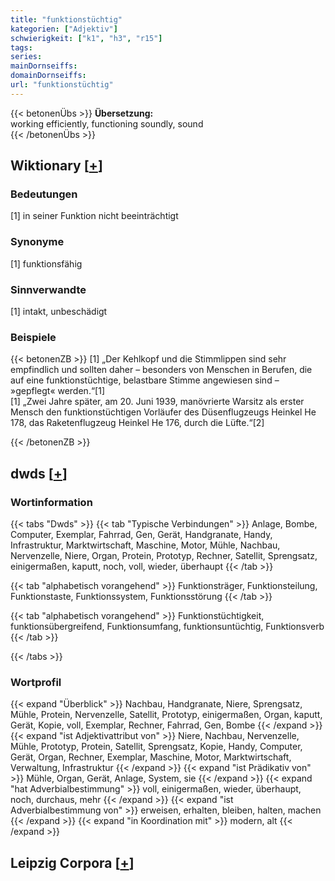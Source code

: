 ```yaml
---
title: "funktionstüchtig"
kategorien: ["Adjektiv"]
schwierigkeit: ["k1", "h3", "r15"]
tags:
series:
mainDornseiffs:
domainDornseiffs:
url: "funktionstüchtig"
---
```


{{< betonenÜbs >}}
**Übersetzung:**  
working efficiently, functioning soundly, sound  
{{< /betonenÜbs >}}

## Wiktionary [[+](https://de.wiktionary.org/wiki/funktionstüchtig)]

### Bedeutungen
[1] in seiner Funktion nicht beeinträchtigt  

### Synonyme
[1] funktionsfähig  

### Sinnverwandte
[1] intakt, unbeschädigt  

### Beispiele
{{< betonenZB >}}
[1] „Der Kehlkopf und die Stimmlippen sind sehr empfindlich und sollten daher – besonders von Menschen in Berufen, die auf eine funktionstüchtige, belastbare Stimme angewiesen sind – »gepflegt« werden.“[1]  
[1] „Zwei Jahre später, am 20. Juni 1939, manövrierte Warsitz als erster Mensch den funktionstüchtigen Vorläufer des Düsenflugzeugs Heinkel He 178, das Raketenflugzeug Heinkel He 176, durch die Lüfte.“[2]  

{{< /betonenZB >}}


## dwds [[+](https://www.dwds.de/wb/funktionstüchtig)]

### Wortinformation
{{< tabs "Dwds" >}}
{{< tab "Typische Verbindungen" >}}
Anlage, Bombe, Computer, Exemplar, Fahrrad, Gen, Gerät, Handgranate, Handy, Infrastruktur, Marktwirtschaft, Maschine, Motor, Mühle, Nachbau, Nervenzelle, Niere, Organ, Protein, Prototyp, Rechner, Satellit, Sprengsatz, einigermaßen, kaputt, noch, voll, wieder, überhaupt
{{< /tab >}}

{{< tab "alphabetisch vorangehend" >}}
Funktionsträger, Funktionsteilung, Funktionstaste, Funktionssystem, Funktionsstörung
{{< /tab >}}

{{< tab "alphabetisch vorangehend" >}}
Funktionstüchtigkeit, funktionsübergreifend, Funktionsumfang, funktionsuntüchtig, Funktionsverb
{{< /tab >}}

{{< /tabs >}}

### Wortprofil
{{< expand "Überblick" >}} Nachbau, Handgranate, Niere, Sprengsatz, Mühle, Protein, Nervenzelle, Satellit, Prototyp, einigermaßen, Organ, kaputt, Gerät, Kopie, voll, Exemplar, Rechner, Fahrrad, Gen, Bombe {{< /expand >}}
{{< expand "ist Adjektivattribut von" >}} Niere, Nachbau, Nervenzelle, Mühle, Prototyp, Protein, Satellit, Sprengsatz, Kopie, Handy, Computer, Gerät, Organ, Rechner, Exemplar, Maschine, Motor, Marktwirtschaft, Verwaltung, Infrastruktur {{< /expand >}}
{{< expand "ist Prädikativ von" >}} Mühle, Organ, Gerät, Anlage, System, sie {{< /expand >}}
{{< expand "hat Adverbialbestimmung" >}} voll, einigermaßen, wieder, überhaupt, noch, durchaus, mehr {{< /expand >}}
{{< expand "ist Adverbialbestimmung von" >}} erweisen, erhalten, bleiben, halten, machen {{< /expand >}}
{{< expand "in Koordination mit" >}} modern, alt {{< /expand >}}

## Leipzig Corpora [[+](https://corpora.uni-leipzig.de/en/res?word=funktionstüchtig&corpusId=deu_newscrawl-public_2018)]

